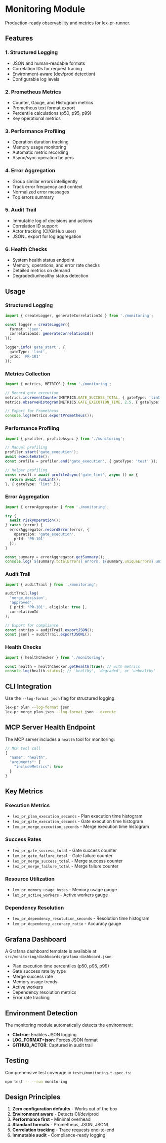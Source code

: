 # Monitoring Module

Production-ready observability and metrics for lex-pr-runner.

## Features

### 1. Structured Logging
- JSON and human-readable formats
- Correlation IDs for request tracing
- Environment-aware (dev/prod detection)
- Configurable log levels

### 2. Prometheus Metrics
- Counter, Gauge, and Histogram metrics
- Prometheus text format export
- Percentile calculations (p50, p95, p99)
- Key operational metrics

### 3. Performance Profiling
- Operation duration tracking
- Memory usage monitoring
- Automatic metric recording
- Async/sync operation helpers

### 4. Error Aggregation
- Group similar errors intelligently
- Track error frequency and context
- Normalized error messages
- Top errors summary

### 5. Audit Trail
- Immutable log of decisions and actions
- Correlation ID support
- Actor tracking (CI/GitHub user)
- JSONL export for log aggregation

### 6. Health Checks
- System health status endpoint
- Memory, operations, and error rate checks
- Detailed metrics on demand
- Degraded/unhealthy status detection

## Usage

### Structured Logging

```typescript
import { createLogger, generateCorrelationId } from './monitoring';

const logger = createLogger({ 
  format: 'json',
  correlationId: generateCorrelationId()
});

logger.info('gate_start', { 
  gateType: 'lint', 
  prId: 'PR-101' 
});
```

### Metrics Collection

```typescript
import { metrics, METRICS } from './monitoring';

// Record gate execution
metrics.incrementCounter(METRICS.GATE_SUCCESS_TOTAL, { gateType: 'lint' });
metrics.observeHistogram(METRICS.GATE_EXECUTION_TIME, 2.5, { gateType: 'lint' });

// Export for Prometheus
console.log(metrics.exportPrometheus());
```

### Performance Profiling

```typescript
import { profiler, profileAsync } from './monitoring';

// Manual profiling
profiler.start('gate_execution');
await executeGate();
const profile = profiler.end('gate_execution', { gateType: 'test' });

// Helper profiling
const result = await profileAsync('gate_lint', async () => {
  return await runLint();
}, { gateType: 'lint' });
```

### Error Aggregation

```typescript
import { errorAggregator } from './monitoring';

try {
  await riskyOperation();
} catch (error) {
  errorAggregator.recordError(error, { 
    operation: 'gate_execution',
    prId: 'PR-101' 
  });
}

const summary = errorAggregator.getSummary();
console.log(`${summary.totalErrors} errors, ${summary.uniqueErrors} unique`);
```

### Audit Trail

```typescript
import { auditTrail } from './monitoring';

auditTrail.log(
  'merge_decision', 
  'approved', 
  { prId: 'PR-101', eligible: true },
  correlationId
);

// Export for compliance
const entries = auditTrail.exportJSON();
const jsonl = auditTrail.exportJSONL();
```

### Health Checks

```typescript
import { healthChecker } from './monitoring';

const health = healthChecker.getHealth(true); // with metrics
console.log(health.status); // 'healthy', 'degraded', or 'unhealthy'
```

## CLI Integration

Use the `--log-format json` flag for structured logging:

```bash
lex-pr plan --log-format json
lex-pr merge plan.json --log-format json --execute
```

## MCP Server Health Endpoint

The MCP server includes a `health` tool for monitoring:

```typescript
// MCP tool call
{
  "name": "health",
  "arguments": {
    "includeMetrics": true
  }
}
```

## Key Metrics

### Execution Metrics
- `lex_pr_plan_execution_seconds` - Plan execution time histogram
- `lex_pr_gate_execution_seconds` - Gate execution time histogram
- `lex_pr_merge_execution_seconds` - Merge execution time histogram

### Success Rates
- `lex_pr_gate_success_total` - Gate success counter
- `lex_pr_gate_failure_total` - Gate failure counter
- `lex_pr_merge_success_total` - Merge success counter
- `lex_pr_merge_failure_total` - Merge failure counter

### Resource Utilization
- `lex_pr_memory_usage_bytes` - Memory usage gauge
- `lex_pr_active_workers` - Active workers gauge

### Dependency Resolution
- `lex_pr_dependency_resolution_seconds` - Resolution time histogram
- `lex_pr_dependency_accuracy_ratio` - Accuracy gauge

## Grafana Dashboard

A Grafana dashboard template is available at `src/monitoring/dashboards/grafana-dashboard.json`:

- Plan execution time percentiles (p50, p95, p99)
- Gate success rate by type
- Merge success rate
- Memory usage trends
- Active workers
- Dependency resolution metrics
- Error rate tracking

## Environment Detection

The monitoring module automatically detects the environment:

- **CI=true**: Enables JSON logging
- **LOG_FORMAT=json**: Forces JSON format
- **GITHUB_ACTOR**: Captured in audit trail

## Testing

Comprehensive test coverage in `tests/monitoring-*.spec.ts`:

```bash
npm test -- --run monitoring
```

## Design Principles

1. **Zero configuration defaults** - Works out of the box
2. **Environment aware** - Detects CI/dev/prod
3. **Performance first** - Minimal overhead
4. **Standard formats** - Prometheus, JSON, JSONL
5. **Correlation tracking** - Trace requests end-to-end
6. **Immutable audit** - Compliance-ready logging
